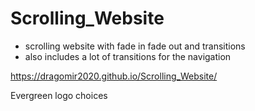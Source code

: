 # Scrolling_Website
 - scrolling website with fade in fade out and transitions 
 - also includes a lot of transitions for the navigation

 https://dragomir2020.github.io/Scrolling_Website/

Evergreen logo choices
